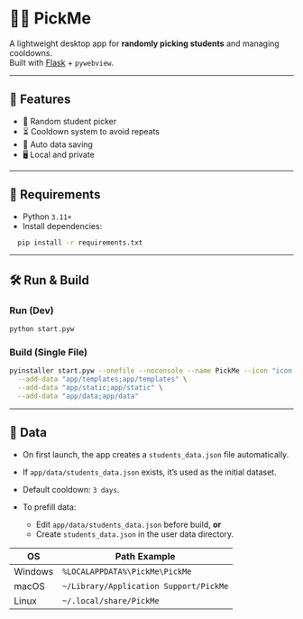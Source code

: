 # 🧑‍🏫 PickMe

A lightweight desktop app for **randomly picking students** and managing cooldowns.  
Built with [Flask](https://flask.palletsprojects.com/) + `pywebview`.

---

## 🚀 Features

- 🎯 Random student picker  
- ⏳ Cooldown system to avoid repeats  
- 💾 Auto data saving  
- 🖥️ Local and private

---

## 🧰 Requirements

- Python `3.11+`
- Install dependencies:

```bash
  pip install -r requirements.txt
````

---

## 🛠️ Run & Build

### Run (Dev)

```bash
python start.pyw
```

### Build (Single File)

```bash
pyinstaller start.pyw --onefile --noconsole --name PickMe --icon "icon.ico" \
  --add-data "app/templates;app/templates" \
  --add-data "app/static;app/static" \
  --add-data "app/data;app/data"
```

---

## 📁 Data

* On first launch, the app creates a `students_data.json` file automatically.
* If `app/data/students_data.json` exists, it’s used as the initial dataset.
* Default cooldown: `3 days`.
* To prefill data:

  * Edit `app/data/students_data.json` before build, **or**
  * Create `students_data.json` in the user data directory.

| OS      | Path Example                           |
| ------- | -------------------------------------- |
| Windows | `%LOCALAPPDATA%\PickMe\PickMe`         |
| macOS   | `~/Library/Application Support/PickMe` |
| Linux   | `~/.local/share/PickMe`                |
